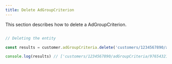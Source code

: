 ```yaml
---
title: Delete AdGroupCriterion 
---
```


This section describes how to delete a AdGroupCriterion.



```javascript

// Deleting the entity

const results = customer.adGroupCriteria.delete('customers/1234567890/adGroupCriteria')

console.log(results) // ['customers/1234567890/adGroupCriteria/9765432177']

```